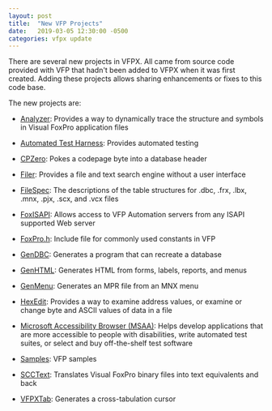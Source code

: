 ```yaml
---
layout: post
title:  "New VFP Projects"
date:   2019-03-05 12:30:00 -0500
categories: vfpx update
---
```


There are several new projects in VFPX. All came from source code provided with VFP that hadn't been added to VFPX when it was first created. Adding these projects allows sharing enhancements or fixes to this code base.

The new projects are:

* [Analyzer](https://github.com/VFPX/Analyzer): Provides a way to dynamically trace the structure and symbols in Visual FoxPro application files

* [Automated Test Harness](https://github.com/VFPX/AATest): Provides automated testing

* [CPZero](https://github.com/VFPX/CPZero): Pokes a codepage byte into a database header

* [Filer](https://github.com/VFPX/Filer): Provides a file and text search engine without a user interface

* [FileSpec](https://github.com/VFPX/FileSpec): The descriptions of the table structures for .dbc, .frx, .lbx, .mnx, .pjx, .scx, and .vcx files

* [FoxISAPI](https://github.com/VFPX/FoxISAPI): Allows access to VFP Automation servers from any ISAPI supported Web server

* [FoxPro.h](https://github.com/VFPX/FoxProH): Include file for commonly used constants in VFP

* [GenDBC](https://github.com/VFPX/GenDBC): Generates a program that can recreate a database

* [GenHTML](https://github.com/VFPX/GenHTML): Generates HTML from forms, labels, reports, and menus

* [GenMenu](https://github.com/VFPX/GenMenu): Generates an MPR file from an MNX menu

* [HexEdit](https://github.com/VFPX/HexEdit): Provides a way to examine address values, or examine or change byte and ASCII values of data in a file

* [Microsoft Accessibility Browser (MSAA)](https://github.com/VFPX/MSAA): Helps develop applications that are more accessible to people with disabilities, write automated test suites, or select and buy off-the-shelf test software

* [Samples](https://github.com/VFPX/Samples): VFP samples

* [SCCText](https://github.com/VFPX/SCCText): Translates Visual FoxPro binary files into text equivalents and back

* [VFPXTab](https://github.com/VFPX/VFPXTab): Generates a cross-tabulation cursor
